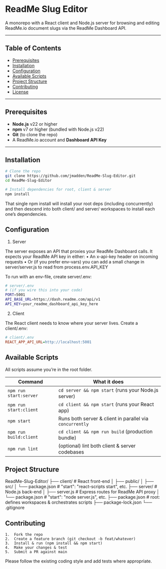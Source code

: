 # ReadMe Slug Editor

A monorepo with a React client and Node.js server for browsing and editing ReadMe.io document slugs via the ReadMe Dashboard API.

---

## Table of Contents

- [Prerequisites](#prerequisites)
- [Installation](#installation)
- [Configuration](#configuration)
- [Available Scripts](#available-scripts)
- [Project Structure](#project-structure)
- [Contributing](#contributing)
- [License](#license)

---

## Prerequisites

- **Node.js** v22 or higher
- **npm** v7 or higher (bundled with Node.js v22)
- **Git** (to clone the repo)
- A ReadMe.io account and **Dashboard API Key**

---

## Installation

```bash
# Clone the repo
git clone https://github.com/jmadden/ReadMe-Slug-Editor.git
cd ReadMe-Slug-Editor

# Install dependencies for root, client & server
npm install
```

That single npm install will install your root deps (including concurrently) and then descend into both client/ and server/ workspaces to install each one’s dependencies.

## Configuration

1. Server

The server exposes an API that proxies your ReadMe Dashboard calls. It expects your ReadMe API key in either:
• An x-api-key header on incoming requests
• Or (if you prefer env-vars) you can add a small change in server/server.js to read from process.env.API_KEY

To run with an env-file, create server/.env:

```bash
# server/.env
# (if you wire this into your code)
PORT=5001
API_BASE_URL=https://dash.readme.com/api/v1
API_KEY=your_readme_dashboard_api_key_here
```

2. Client

The React client needs to know where your server lives. Create a client/.env:

```ini
# client/.env
REACT_APP_API_URL=http://localhost:5001
```

## Available Scripts

All scripts assume you’re in the root folder.

| Command                | What it does                                             |
| ---------------------- | -------------------------------------------------------- |
| `npm run start:server` | `cd server && npm start` (runs your Node.js server)      |
| `npm run start:client` | `cd client && npm start` (runs your React app)           |
| `npm start`            | Runs both server & client in parallel via `concurrently` |
| `npm run build:client` | `cd client && npm run build` (production bundle)         |
| `npm run lint`         | (optional) lint both client & server codebases           |

## Project Structure

ReadMe-Slug-Editor/
├── client/ # React front-end
│ ├── public/
│ ├── src/
│ └── package.json # "start": "react-scripts start", etc.
├── server/ # Node.js back-end
│ ├── server.js # Express routes for ReadMe API proxy
│ └── package.json # "start": "node server.js", etc.
├── package.json # root: defines workspaces & orchestrates scripts
├── package-lock.json
└── .gitignore

## Contributing

    1.	Fork the repo
    2.	Create a feature branch (git checkout -b feat/whatever)
    3.	Install & run (npm install && npm start)
    4.	Make your changes & test
    5.	Submit a PR against main

Please follow the existing coding style and add tests where appropriate.
